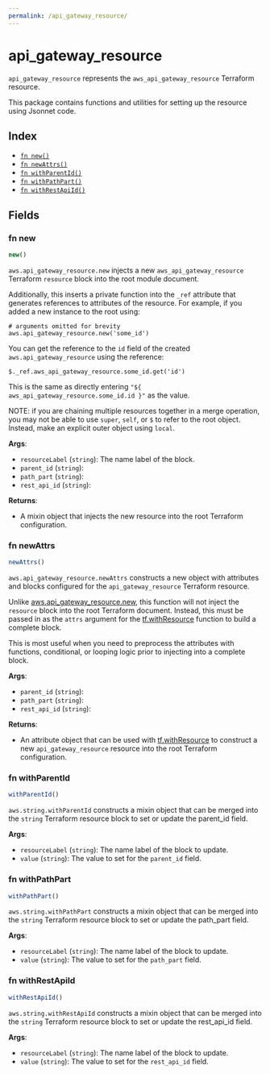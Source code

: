 ```yaml
---
permalink: /api_gateway_resource/
---
```


# api_gateway_resource

`api_gateway_resource` represents the `aws_api_gateway_resource` Terraform resource.



This package contains functions and utilities for setting up the resource using Jsonnet code.


## Index

* [`fn new()`](#fn-new)
* [`fn newAttrs()`](#fn-newattrs)
* [`fn withParentId()`](#fn-withparentid)
* [`fn withPathPart()`](#fn-withpathpart)
* [`fn withRestApiId()`](#fn-withrestapiid)

## Fields

### fn new

```ts
new()
```


`aws.api_gateway_resource.new` injects a new `aws_api_gateway_resource` Terraform `resource`
block into the root module document.

Additionally, this inserts a private function into the `_ref` attribute that generates references to attributes of the
resource. For example, if you added a new instance to the root using:

    # arguments omitted for brevity
    aws.api_gateway_resource.new('some_id')

You can get the reference to the `id` field of the created `aws.api_gateway_resource` using the reference:

    $._ref.aws_api_gateway_resource.some_id.get('id')

This is the same as directly entering `"${ aws_api_gateway_resource.some_id.id }"` as the value.

NOTE: if you are chaining multiple resources together in a merge operation, you may not be able to use `super`, `self`,
or `$` to refer to the root object. Instead, make an explicit outer object using `local`.

**Args**:
  - `resourceLabel` (`string`): The name label of the block.
  - `parent_id` (`string`): 
  - `path_part` (`string`): 
  - `rest_api_id` (`string`): 

**Returns**:
- A mixin object that injects the new resource into the root Terraform configuration.


### fn newAttrs

```ts
newAttrs()
```


`aws.api_gateway_resource.newAttrs` constructs a new object with attributes and blocks configured for the `api_gateway_resource`
Terraform resource.

Unlike [aws.api_gateway_resource.new](#fn-new), this function will not inject the `resource`
block into the root Terraform document. Instead, this must be passed in as the `attrs` argument for the
[tf.withResource](https://github.com/tf-libsonnet/core/tree/main/docs#fn-withresource) function to build a complete block.

This is most useful when you need to preprocess the attributes with functions, conditional, or looping logic prior to
injecting into a complete block.

**Args**:
  - `parent_id` (`string`): 
  - `path_part` (`string`): 
  - `rest_api_id` (`string`): 

**Returns**:
  - An attribute object that can be used with [tf.withResource](https://github.com/tf-libsonnet/core/tree/main/docs#fn-withresource) to construct a new `api_gateway_resource` resource into the root Terraform configuration.


### fn withParentId

```ts
withParentId()
```

`aws.string.withParentId` constructs a mixin object that can be merged into the `string`
Terraform resource block to set or update the parent_id field.



**Args**:
  - `resourceLabel` (`string`): The name label of the block to update.
  - `value` (`string`): The value to set for the `parent_id` field.


### fn withPathPart

```ts
withPathPart()
```

`aws.string.withPathPart` constructs a mixin object that can be merged into the `string`
Terraform resource block to set or update the path_part field.



**Args**:
  - `resourceLabel` (`string`): The name label of the block to update.
  - `value` (`string`): The value to set for the `path_part` field.


### fn withRestApiId

```ts
withRestApiId()
```

`aws.string.withRestApiId` constructs a mixin object that can be merged into the `string`
Terraform resource block to set or update the rest_api_id field.



**Args**:
  - `resourceLabel` (`string`): The name label of the block to update.
  - `value` (`string`): The value to set for the `rest_api_id` field.
